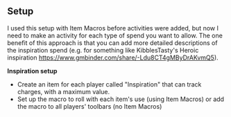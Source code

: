 ## Setup

I used this setup with Item Macros before activities were added, but now I need to make an activity for each type of spend you want to allow. The one benefit of this approach is that you can add more detailed descriptions of the inspiration spend (e.g. for something like KibblesTasty's Heroic inspiration <https://www.gmbinder.com/share/-Ldu8CT4gMByDrAKvmQ5>).

**Inspiration setup**

- Create an item for each player called "Inspiration" that can track charges, with a maximum value.
- Set up the macro to roll with each item's use (using Item Macros) or add the macro to all players' toolbars (no Item Macros)
